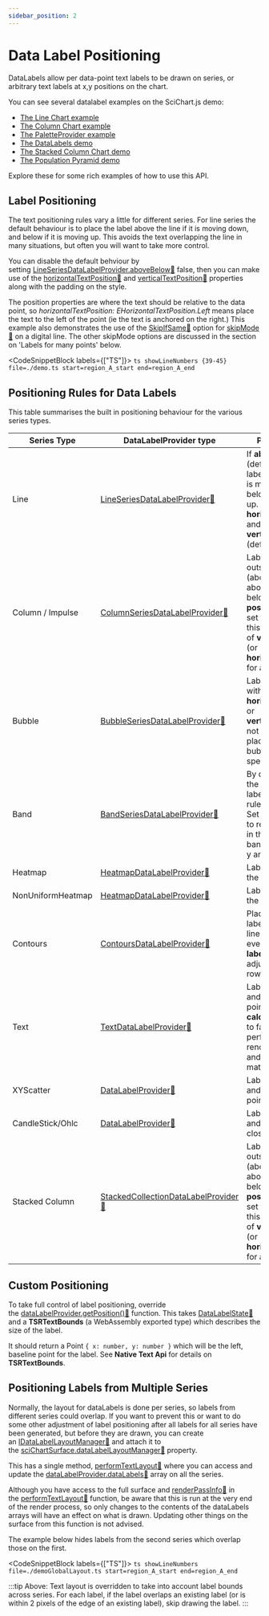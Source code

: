 ```yaml
---
sidebar_position: 2
---
```


# Data Label Positioning

DataLabels allow per data-point text labels to be drawn on series, or arbitrary text labels at x,y positions on the chart.

You can see several datalabel examples on the SciChart.js demo:

- [The Line Chart example](https://www.scichart.com/demo/javascript-line-chart)
- [The Column Chart example](https://www.scichart.com/demo/javascript-column-chart)
- [The PaletteProvider example](https://www.scichart.com/demo/javascript-chart-color-points-individually-with-paletteprovider)
- [The DataLabels demo](https://www.scichart.com/demo/javascript-datalabels)
- [The Stacked Column Chart demo](https://www.scichart.com/demo/javascript/stacked-column-chart)
- [The Population Pyramid demo](https://www.scichart.com/demo/javascript/population-pyramid)

Explore these for some rich examples of how to use this API.

## Label Positioning

The text positioning rules vary a little for different series. For line series the default behaviour is to place the label above the line if it is moving down, and below if it is moving up. This avoids the text overlapping the line in many situations, but often you will want to take more control.

You can disable the default behviour by setting [LineSeriesDataLabelProvider.aboveBelow:blue_book:](https://www.scichart.com/documentation/js/current/typedoc/classes/lineseriesdatalabelprovider.html#abovebelow) false, then you can make use of the [horizontalTextPosition:blue_book:](https://www.scichart.com/documentation/js/current/typedoc/classes/lineseriesdatalabelprovider.html#horizontaltextpositionproperty) and [verticalTextPosition:blue_book:](https://www.scichart.com/documentation/js/current/typedoc/classes/lineseriesdatalabelprovider.html#verticaltextpositionproperty) properties along with the padding on the style.

The position properties are where the text should be relative to the data point, so _horizontalTextPosition: EHorizontalTextPosition.Left_ means place the text to the left of the point (ie the text is anchored on the right.) This example also demonstrates the use of the [SkipIfSame:blue_book:](https://www.scichart.com/documentation/js/current/typedoc/enums/edatalabelskipmode.html#skipifsame) option for [skipMode:blue_book:](https://www.scichart.com/documentation/js/current/typedoc/enums/edatalabelskipmode.html) on a digital line. The other skipMode options are discussed in the section on 'Labels for many points' below.

<CodeSnippetBlock labels={["TS"]}>
    ```ts showLineNumbers {39-45} file=./demo.ts start=region_A_start end=region_A_end
    ```
</CodeSnippetBlock>


<LiveDocSnippet />

## Positioning Rules for Data Labels

This table summarises the built in positioning behaviour for the various series types.

| Series Type       | DataLabelProvider type                                                                                                                          | Positioning Rules                                                                                                                                                                                                                                             | Type Specific Options                                                                                                                     |
| ----------------- | ----------------------------------------------------------------------------------------------------------------------------------------------- | ------------------------------------------------------------------------------------------------------------------------------------------------------------------------------------------------------------------------------------------------------------- | ----------------------------------------------------------------------------------------------------------------------------------------- |
| Line              | [LineSeriesDataLabelProvider:blue_book:](https://www.scichart.com/documentation/js/current/typedoc/classes/lineseriesdatalabelprovider.html)               | If **aboveBelow** is true (default), place the label above the line if it is moving down, and below if it is moving up. Otherwise use **horizontalTextPosition** and **verticalTextPosition** (default: Right, Above)                                         | `aboveBelow: boolean`                                                                                                                     |
| Column / Impulse  | [ColumnSeriesDataLabelProvider:blue_book:](https://www.scichart.com/documentation/js/current/typedoc/classes/columnseriesdatalabelprovider.html)           | Label is centered and outside the column (above for columns above the zeroLine, below if below). **positionMode** can be set to Inside to reverse this, or to use the value of **verticalTextPosition** (or **horizontalTextPosition** for a vertical chart). | `positionMode`: [EColumnDataLabelPosition:blue_book:](https://www.scichart.com/documentation/js/current/typedoc/enums/ecolumndatalabelposition.html) |
| Bubble            | [BubbleSeriesDataLabelProvider:blue_book:](https://www.scichart.com/documentation/js/current/typedoc/classes/bubbleseriesdatalabelprovider.html)           | Label is centered within the bubble. If **horizontalTextPosition** or **verticalTextPosition** is not Center, label is placed outside the bubble on the specified side                                                                                        | –                                                                                                                                         |
| Band              | [BandSeriesDataLabelProvider:blue_book:](https://www.scichart.com/documentation/js/current/typedoc/classes/bandseriesdatalabelprovider.html)               | By default, each line of the band has its own label which follows the rules for line series. Set **singleLabel** to true to render a single label in the middle of the band, containing both y and y1 values.                                                 | `singleLabel: boolean`                                                                                                                    |
| Heatmap           | [HeatmapDataLabelProvider:blue_book:](https://www.scichart.com/documentation/js/current/typedoc/classes/heatmapdatalabelprovider.html)                     | Labels are centered in the cell                                                                                                                                                                                                                               | –                                                                                                                                         |
| NonUniformHeatmap | [HeatmapDataLabelProvider:blue_book:](https://www.scichart.com/documentation/js/current/typedoc/classes/heatmapdatalabelprovider.html)                     | Labels are centered in the cell                                                                                                                                                                                                                               | –                                                                                                                                         |
| Contours          | [ContoursDataLabelProvider:blue_book:](https://www.scichart.com/documentation/js/current/typedoc/classes/contoursdatalabelprovider.html)                   | Places 10 rows of labels on the contour lines. The rows are evenly spaced. Set **labelRowCount** to adjust the number of rows                                                                                                                                 | `labelRowCount: number`                                                                                                                   |
| Text              | [TextDataLabelProvider:blue_book:](https://www.scichart.com/documentation/js/current/typedoc/classes/textdatalabelprovider.html)                           | Labels placed above and to the right of the point. Set **calculateTextBounds** to false for a performance boost if rendering many labels and their size doesn't matter                                                                                        | `calculateTextBounds: boolean`                                                                                                            |
| XYScatter         | [DataLabelProvider:blue_book:](https://www.scichart.com/documentation/js/current/typedoc/classes/datalabelprovider.html)                                   | Labels placed above and to the right of the point                                                                                                                                                                                                             | –                                                                                                                                         |
| CandleStick/Ohlc  | [DataLabelProvider:blue_book:](https://www.scichart.com/documentation/js/current/typedoc/classes/datalabelprovider.html)                                   | Labels placed above and to the right of the close value                                                                                                                                                                                                       | –                                                                                                                                         |
| Stacked Column    | [StackedCollectionDataLabelProvider:blue_book:](https://www.scichart.com/documentation/js/current/typedoc/classes/stackedcollectiondatalabelprovider.html) | Label is centered and outside the column (above for columns above the zeroLine, below if below). **positionMode** can be set to Inside to reverse this, or to use the value of **verticalTextPosition** (or **horizontalTextPosition** for a vertical chart). | `positionMode`: [EColumnDataLabelPosition:blue_book:](https://www.scichart.com/documentation/js/current/typedoc/enums/ecolumndatalabelposition.html) |

## Custom Positioning

To take full control of label positioning, override the [dataLabelProvider.getPosition():blue_book:](https://www.scichart.com/documentation/js/current/typedoc/classes/datalabelprovider.html#getposition) function. This takes [DataLabelState:blue_book:](https://www.scichart.com/documentation/js/current/typedoc/classes/datalabelstate.html) and a **TSRTextBounds** (a WebAssembly exported type) which describes the size of the label.

It should return a Point `{ x: number, y: number }` which will be the left, baseline point for the label. See **Native Text Api** for details on **TSRTextBounds**.

## Positioning Labels from Multiple Series

Normally, the layout for dataLabels is done per series, so labels from different series could overlap. If you want to prevent this or want to do some other adjustment of label positioning after all labels for all series have been generated, but before they are drawn, you can create an [IDataLabelLayoutManager:blue_book:](https://www.scichart.com/documentation/js/current/typedoc/interfaces/idatalabellayoutmanager.html) and attach it to the [sciChartSurface.dataLabelLayoutManager:blue_book:](https://www.scichart.com/documentation/js/current/typedoc/classes/scichartsurface.html#datalabellayoutmanager) property.

This has a single method, [performTextLayout:blue_book:](https://www.scichart.com/documentation/js/current/typedoc/interfaces/idatalabellayoutmanager.html#performtextlayout) where you can access and update the [dataLabelProvider.dataLabels:blue_book:](https://www.scichart.com/documentation/js/current/typedoc/classes/datalabelprovider.html#datalabels) array on all the series.

Although you have access to the full surface and [renderPassInfo:blue_book:](https://www.scichart.com/documentation/js/current/typedoc/classes/renderpassinfo.html) in the [performTextLayout:blue_book:](https://www.scichart.com/documentation/js/current/typedoc/interfaces/idatalabellayoutmanager.html#performtextlayout) function, be aware that this is run at the very end of the render process, so only changes to the contents of the dataLabels arrays will have an effect on what is drawn. Updating other things on the surface from this function is not advised.

The example below hides labels from the second series which overlap those on the first.

<CodeSnippetBlock labels={["TS"]}>
    ```ts showLineNumbers file=./demoGlobalLayout.ts start=region_A_start end=region_A_end
    ```
</CodeSnippetBlock>

<LiveDocSnippet name="./demo" />

:::tip
Above: Text layout is overridden to take into account label bounds across series. For each label, if the label overlaps an existing label (or is within 2 pixels of the edge of an existing label), skip drawing the label.
:::